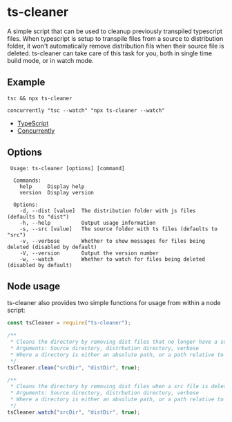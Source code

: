 # ts-cleaner

A simple script that can be used to cleanup previously transpiled typescript files. When typescript is setup to transpile files from a source to distribution folder, it won't automatically remove distribution fils when their source file is deleted. ts-cleaner can take care of this task for you, both in single time build mode, or in watch mode.

## Example

```
tsc && npx ts-cleaner
```

```
concurrently "tsc --watch" "npx ts-cleaner --watch"
```

-   [TypeScript](https://www.npmjs.com/package/typescript)
-   [Concurrently](https://www.npmjs.com/package/concurrently)

## Options

```
 Usage: ts-cleaner [options] [command]

  Commands:
    help     Display help
    version  Display version

  Options:
    -d, --dist [value]  The distribution folder with js files (defaults to "dist")
    -h, --help          Output usage information
    -s, --src [value]   The source folder with ts files (defaults to "src")
    -v, --verbose       Whether to show messages for files being deleted (disabled by default)
    -V, --version       Output the version number
    -w, --watch         Whether to watch for files being deleted (disabled by default)
```

## Node usage

ts-cleaner also provides two simple functions for usage from within a node script:

```ts
const tsCleaner = require("ts-cleaner");

/**
 * Cleans the directory by removing dist files that no longer have a source file
 * Arguments: Source directory, distrbution directory, verbose
 * Where a directory is either an absolute path, or a path relative to process.cwd()
 */
tsCleaner.clean("srcDir", "distDir", true);

/**
 * Cleans the directory by removing dist files when a src file is deleted
 * Arguments: Source directory, distrbution directory, verbose
 * Where a directory is either an absolute path, or a path relative to process.cwd()
 */
tsCleaner.watch("srcDir", "distDir", true);
```
